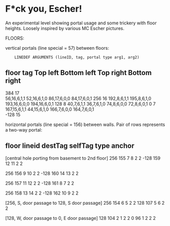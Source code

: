 # F*ck you, Escher!

An experimental level showing portal usage and some trickery with floor heights. Loosely inspired by various MC Escher pictures.



FLOORS:







vertical portals (line special = 57) between floors:


		LINEDEF ARGUMENTS (lineID, tag, portal type arg1, arg2)
floor	tag	Top left	Bottom left	Top right	Bottom right
----------------------------------------------------------------------------
384	17	
		56,16,6,1,1	52,16,6,1,0	86,17,6,0,0	84,17,6,0,1
256	16
		192,8,6,1,1	195,8,6,1,0	193,16,6,0,0	194,16,6,0,1
128	8
		40,7,6,1,1	36,7,6,1,0	74,8,6,0,0	72,8,6,0,1
0	7
		167,15,6,1,1	44,15,6,1,0	166,7,6,0,0	164,7,6,0,1		
-128	15


horizontal portals (line special = 156) between walls. Pair of rows represents
a two-way portal:

floor	lineid	destTag	selfTag	type	anchor
----------------------------------------------
[central hole porting from basement to 2nd floor]
256	155	7	8	2	2
-128	159	12	11	2	2
		
256	156	9	10	2	2
-128	160	14	13	2	2
		
256	157	11	12	2	2
-128	161	8	7	2	2
			
256	158	13	14	2	2
-128	162	10	9	2	2

[256, S, door passage to 128, S door passage]
256	154	6	5	2	2
128	107	5	6	2	2

[128, W, door passage to 0, E door passage]
128	104	2	1	2	2
0	96	1	2	2	2













